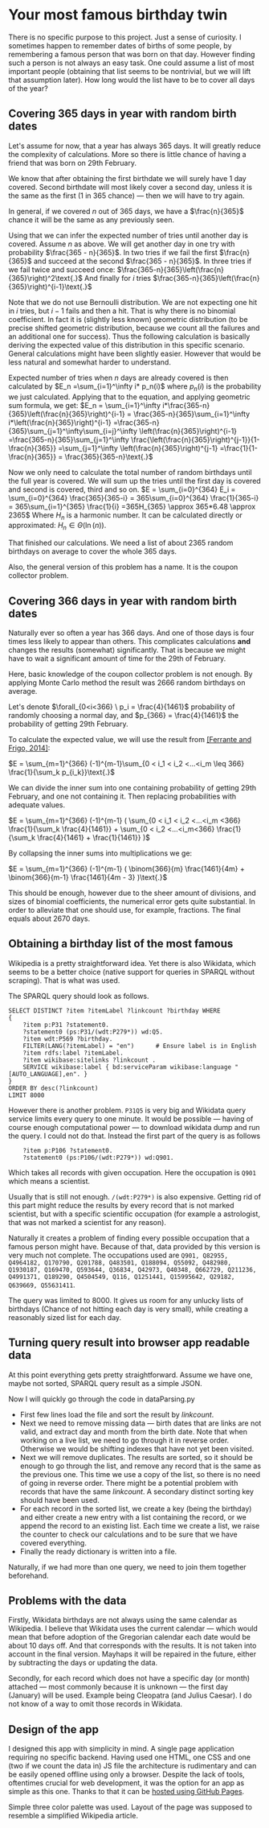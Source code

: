 ﻿# Your most famous birthday twin

There is no specific purpose to this project. Just a sense of curiosity. I sometimes happen to remember dates of births of some people, by remembering a famous person that was born on that day. However finding such a person is not always an easy task. 
One could assume a list of most important people (obtaining that list seems to be nontrivial, but we will lift that assumption later). How long would the list have to be to cover all days of the year?

## Covering 365 days in year with random birth dates

Let's assume for now, that a year has always 365 days. It will greatly reduce the complexity of calculations. More so there is little chance of having a friend that was born on 29th February.

We know that after obtaining the first birthdate we will surely have $1$ day covered. Second birthdate will most likely cover a second day, unless it is the same as the first ($1$ in $365$ chance) — then we will have to try again.

In general, if we covered $n$ out of $365$ days, we have a $\frac{n}{365}$ chance it will be the same as any previously seen.

Using that we can infer the expected number of tries until another day is covered. Assume $n$ as above. We will get another day in one try with probability $\frac{365 - n}{365}$. In two tries if we fail the first $\frac{n}{365}$ and succeed at the second $\frac{365 - n}{365}$. In three tries if we fail twice and succeed once: $\frac{365-n}{365}\left(\frac{n}{365}\right)^2\text{.}$ And finally for $i$ tries $\frac{365-n}{365}\left(\frac{n}{365}\right)^{i-1}\text{.}$

Note that we do not use Bernoulli distribution. We are not expecting one hit in $i$ tries, but $i-1$ fails and then a hit. That is why there is no binomial coefficient. In fact it is (slightly less known) geometric distribution (to be precise shifted geometric distribution, because we count all the failures and an additional one for success). Thus the following calculation is basically deriving the expected value of this distribution in this specific scenario. General calculations might have been slightly easier. However that would be less natural and somewhat harder to understand.

Expected number of tries when $n$ days are already covered is then calculated by $`E_n =\sum_{i=1}^\infty i* p_n(i)`$ where $p_n(i)$ is the probability we just calculated. Applying that to the equation, and applying geometric sum formula, we get:
$`E_n = \sum_{i=1}^\infty i*\frac{365-n}{365}\left(\frac{n}{365}\right)^{i-1} = \frac{365-n}{365}\sum_{i=1}^\infty i*\left(\frac{n}{365}\right)^{i-1} =\frac{365-n}{365}\sum_{j=1}^\infty\sum_{i=j}^\infty \left(\frac{n}{365}\right)^{i-1} =\frac{365-n}{365}\sum_{j=1}^\infty \frac{\left(\frac{n}{365}\right)^{j-1}}{1- \frac{n}{365}} =\sum_{j=1}^\infty \left(\frac{n}{365}\right)^{j-1} =\frac{1}{1-\frac{n}{365}} = \frac{365}{365-n}\text{.}`$

Now we only need to calculate the total number of random birthdays until the full year is covered. We will sum up the tries until the first day is covered and second is covered, third and so on.
$E = \sum_{i=0}^{364} E_i = \sum_{i=0}^{364} \frac{365}{365-i} = 365\sum_{i=0}^{364} \frac{1}{365-i} = 365\sum_{i=1}^{365} \frac{1}{i} =365H_{365} \approx 365*6.48 \approx 2365$
Where $H_n$ is a harmonic number. It can be calculated directly or approximated: $H_n\in\Theta(\ln(n))$.

That finished our calculations. We need a list of about $2365$ random birthdays on average to cover the whole $365$ days.

Also, the general version of this problem has a name. It is the coupon collector problem.

## Covering 366 days in year with random birth dates

Naturally ever so often a year has $366$ days. And one of those days is four times less likely to appear than others. This complicates calculations **and** changes the results (somewhat) significantly. That is because we might have to wait a significant amount of time for the 29th of February. 

Here, basic knowledge of the coupon collector problem is not enough. By applying Monte Carlo method the result was $2666$ random birthdays on average.

Let's denote $\forall_{0<i<366} \ p_i = \frac{4}{1461}$ probability of randomly choosing a normal day, and $p_{366} = \frac{4}{1461}$ the probability of getting 29th February.

To calculate the expected value, we will use the result from [[Ferrante and Frigo, 2014]](https://www.researchgate.net/publication/232028148_A_note_on_the_coupon_-_collector's_problem_with_multiple_arrivals_andthe_random_sampling#pfe):

<!-- Short version of the proof-->

$E = \sum_{m=1}^{366} (-1)^{m-1}\sum_{0 < i_1 < i_2 <...<i_m \leq 366} \frac{1}{\sum_k p_{i_k}}\text{.}$

We can divide the inner sum into one containing probability of getting 29th February, and one not containing it. Then replacing probabilities with adequate values.

$E = \sum_{m=1}^{366} (-1)^{m-1} ( \sum_{0 < i_1 < i_2 <...<i_m <366} \frac{1}{\sum_k \frac{4}{1461}} + \sum_{0 < i_2 <...<i_m<366} \frac{1}{\sum_k \frac{4}{1461} + \frac{1}{1461}} )$

By collapsing the inner sums into multiplications we ge:

$E = \sum_{m=1}^{366} (-1)^{m-1} ( \binom{366}{m} \frac{1461}{4m} + \binom{366}{m-1} \frac{1461}{4m - 3} )\text{.}$

This should be enough, however due to the sheer amount of divisions, and sizes of binomial coefficients, the numerical error gets quite substantial. In order to alleviate that one should use, for example, fractions. The final equals about 2670 days.

<!--
expected_value = sum(
    (-1)**(m-1) * 1461 * (comb(365, m-1)/Fraction(4*m - 3) + comb(365, m)/Fraction(4*m))
    for m in range(1, 365+1)
)
-->

## Obtaining a birthday list of the most famous 

Wikipedia is a pretty straightforward idea. Yet there is also Wikidata, which seems to be a better choice (native support for queries in SPARQL without scraping). That is what was used.

The SPARQL query should look as follows.

```
SELECT DISTINCT ?item ?itemLabel ?linkcount ?birthday WHERE
{
	?item p:P31 ?statement0.
	?statement0 (ps:P31/(wdt:P279*)) wd:Q5.
	?item wdt:P569 ?birthday.
	FILTER(LANG(?itemLabel) = "en")      # Ensure label is in English
	?item rdfs:label ?itemLabel.
	?item wikibase:sitelinks ?linkcount .
	SERVICE wikibase:label { bd:serviceParam wikibase:language "[AUTO_LANGUAGE],en". }
}
ORDER BY desc(?linkcount)
LIMIT 8000
```   
 However there is another problem. `P31Q5` is very big and Wikidata query service limits every query to one minute. It would be possible — having of course enough computational power — to download wikidata dump and run the query. I could not do that. Instead the first part of the query is as follows
 
```
	?item p:P106 ?statement0.
	?statement0 (ps:P106/(wdt:P279*)) wd:Q901.
```
 
 Which takes all records with given occupation. Here the occupation is `Q901` which means a scientist.
 
Usually that is still not enough. `/(wdt:P279*)` is also expensive. Getting rid of this part might reduce the results by every record that is not marked scientist, but with a specific scientific occupation (for example a astrologist, that was not marked a scientist for any reason).

Naturally it creates a problem of finding every possible occupation that a famous person might have. Because of that, data provided by this version is very much not complete. The occupations used are `Q901, Q82955, Q4964182, Q170790, Q201788, Q483501, Q188094, Q55092, Q482980, Q1930187, Q169470, Q593644, Q36834, Q42973, Q40348, Q662729, Q211236, Q4991371, Q189290, Q4504549, Q116, Q1251441, Q15995642, Q29182, Q639669, Q55631411`.

The query was limited to 8000. It gives us room for any unlucky lists of birthdays (Chance of not hitting each day is very small), while creating a reasonably sized list for each day.

## Turning query result into browser app readable data

At this point everything gets pretty straightforward. Assume we have one, maybe not sorted, SPARQL query result as a simple JSON.

Now I will quickly go through the code in dataParsing.py

* First few lines load the file and sort the result by *linkcount*. 
* Next we need to remove missing data — birth dates that are links are not valid, and extract day and month from the birth date. Note that when working on a live list, we need to go through it in reverse order. Otherwise we would be shifting indexes that have not yet been visited. 
* Next we will remove duplicates. The results are sorted, so it should be enough to go through the list, and remove any record that is the same as the previous one. This time we use a copy of the list, so there is no need of going in reverse order. There might be a potential problem with records that have the same *linkcount*. A secondary distinct sorting key should have been used.
* For each record in the sorted list, we create a key (being the birthday) and either create a new entry with a list containing the record, or we append the record to an existing list. Each time we create a list, we raise the counter to check our calculations and to be sure that we have covered everything.
* Finally the ready dictionary is written into a file.

Naturally, if we had more than one query, we need to join them together beforehand.

## Problems with the data

Firstly, Wikidata birthdays are not always using the same calendar as Wikipedia. I believe that Wikidata uses the current calendar — which would mean that before adoption of the Gregorian calendar each date would be about 10 days off. And that corresponds with the results. It is not taken into account in the final version. Mayhaps it will be repaired in the future, either by subtracting the days or updating the data.

Secondly, for each record which does not have a specific day (or month) attached — most commonly because it is unknown — the first day (January) will be used. Example being Cleopatra (and Julius Caesar). I do not know of a way to omit those records in Wikidata.

## Design of the app

I designed this app with simplicity in mind. A single page application requiring no specific backend. Having used one HTML, one CSS and one (two if we count the data in) JS file the architecture is rudimentary and can be easily opened offline using only a browser. Despite the lack of tools, oftentimes crucial for web development, it was the option for an app as simple as this one. Thanks to that it can be [hosted using GitHub Pages](https://tomaszorda.github.io/famous-birthday-twins/).

Simple three color palette was used. Layout of the page was supposed to resemble a simplified Wikipedia article.
